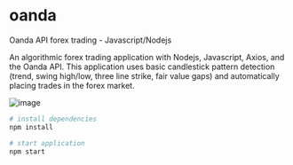 # oanda
Oanda API forex trading - Javascript/Nodejs

An algorithmic forex trading application with Nodejs, Javascript, Axios, and the Oanda API. This application uses basic candlestick pattern detection (trend, swing high/low, three line strike, fair value gaps) and automatically placing trades in the forex market.

![image](https://github.com/ahmedzishi/oanda/assets/100880869/402457f1-febc-4e7b-9cd4-6fb2a28e65d6)


```bash
# install dependencies
npm install

# start application
npm start
```


